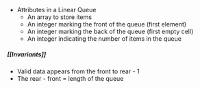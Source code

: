 - Attributes in a Linear Queue
	- An array to store items
	- An integer marking the front of the queue (first element)
	- An integer marking the back of the queue (first empty cell)
	- An integer indicating the number of items in the queue

##### [[Invariants]]
- Valid data appears from the front to rear - 1
- The rear - front = length of the queue